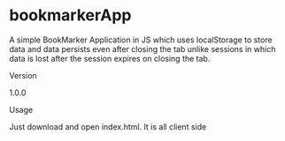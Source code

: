 # bookmarkerApp
A simple BookMarker Application in JS which uses localStorage to store data and data persists even after closing the tab unlike sessions in which data is lost after the session expires on closing the tab.

Version

1.0.0

Usage

Just download and open index.html. It is all client side
